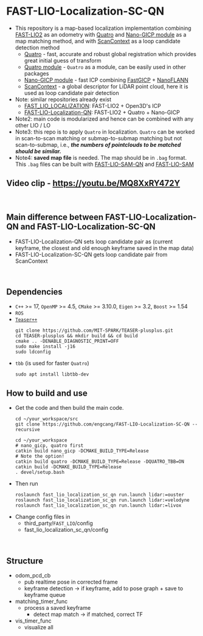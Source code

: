 # FAST-LIO-Localization-SC-QN
+ This repository is a map-based localization implementation combining [FAST-LIO2](https://github.com/hku-mars/FAST_LIO) as an odometry with [Quatro](https://quatro-plusplus.github.io/) and [Nano-GICP module](https://github.com/engcang/nano_gicp) as a map matching method, and with [ScanContext](https://github.com/gisbi-kim/scancontext_tro) as a loop candidate detection method
    + [Quatro](https://quatro-plusplus.github.io/) - fast, accurate and robust global registration which provides great initial guess of transform
    + [Quatro module](https://github.com/engcang/quatro) - `Quatro` as a module, can be easily used in other packages
    + [Nano-GICP module](https://github.com/engcang/nano_gicp) - fast ICP combining [FastGICP](https://github.com/SMRT-AIST/fast_gicp) + [NanoFLANN](https://github.com/jlblancoc/nanoflann)
    + [ScanContext](https://github.com/gisbi-kim/scancontext_tro) - a global descriptor for LiDAR point cloud, here it is used as loop candidate pair detection
+ Note: similar repositories already exist
    + [FAST_LIO_LOCALIZATION](https://github.com/HViktorTsoi/FAST_LIO_LOCALIZATION): FAST-LIO2 + Open3D's ICP
    + [FAST-LIO-Localization-QN](https://github.com/engcang/FAST-LIO-Localization-QN): FAST-LIO2 + Quatro + Nano-GICP
+ Note2: main code is modularized and hence can be combined with any other LIO / LO
+ Note3: this repo is to apply `Quatro` in localization. `Quatro` can be worked in scan-to-scan matching or submap-to-submap matching but not scan-to-submap, i.e., ***the numbers of pointclouds to be matched should be similar.***
+ Note4: **saved map file** is needed. The map should be in `.bag` format. This `.bag` files can be built with [FAST-LIO-SAM-QN](https://github.com/engcang/FAST-LIO-SAM-QN) and [FAST-LIO-SAM](https://github.com/engcang/FAST-LIO-SAM)

## Video clip - https://youtu.be/MQ8XxRY472Y

<br>

## Main difference between FAST-LIO-Localization-QN and FAST-LIO-Localization-SC-QN
+ FAST-LIO-Localization-QN sets loop candidate pair as (current keyframe, the closest and old enough keyframe saved in the map data)
+ FAST-LIO-Localization-SC-QN gets loop candidate pair from ScanContext

<br>

## Dependencies
+ `C++` >= 17, `OpenMP` >= 4.5, `CMake` >= 3.10.0, `Eigen` >= 3.2, `Boost` >= 1.54
+ `ROS`
+ [`Teaser++`](https://github.com/MIT-SPARK/TEASER-plusplus)
    ```shell
    git clone https://github.com/MIT-SPARK/TEASER-plusplus.git
    cd TEASER-plusplus && mkdir build && cd build
    cmake .. -DENABLE_DIAGNOSTIC_PRINT=OFF
    sudo make install -j16
    sudo ldconfig
    ```
+ `tbb` (is used for faster `Quatro`)
    ```shell
    sudo apt install libtbb-dev
    ```

## How to build and use
+ Get the code and then build the main code.
    ```shell
    cd ~/your_workspace/src
    git clone https://github.com/engcang/FAST-LIO-Localization-SC-QN --recursive

    cd ~/your_workspace
    # nano_gicp, quatro first
    catkin build nano_gicp -DCMAKE_BUILD_TYPE=Release
    # Note the option!
    catkin build quatro -DCMAKE_BUILD_TYPE=Release -DQUATRO_TBB=ON
    catkin build -DCMAKE_BUILD_TYPE=Release
    . devel/setup.bash
    ```
+ Then run
    ```shell
    roslaunch fast_lio_localization_sc_qn run.launch lidar:=ouster
    roslaunch fast_lio_localization_sc_qn run.launch lidar:=velodyne
    roslaunch fast_lio_localization_sc_qn run.launch lidar:=livox
    ```
+ Change config files in
    + third_party/`FAST_LIO`/config
    + fast_lio_localization_sc_qn/config

<br>

## Structure
+ odom_pcd_cb
    + pub realtime pose in corrected frame
    + keyframe detection -> if keyframe, add to pose graph + save to keyframe queue
+ matching_timer_func
    + process a saved keyframe
        + detect map match -> if matched, correct TF
+ vis_timer_func
    + visualize all

<br>
